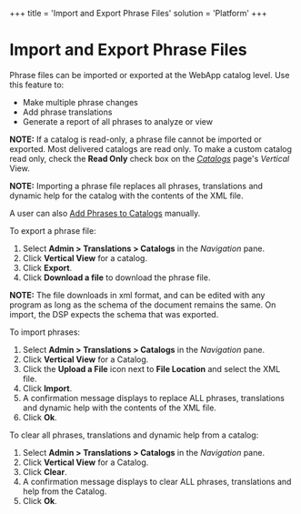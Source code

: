 +++
title = 'Import and Export Phrase Files'
solution = 'Platform'
+++

# Import and Export Phrase Files

Phrase files can be imported or exported at the WebApp catalog level.
Use this feature to:

  - Make multiple phrase changes
  - Add phrase translations
  - Generate a report of all phrases to analyze or view

**NOTE:** If a catalog is read-only, a phrase file cannot be imported or
exported. Most delivered catalogs are read only. To make a custom
catalog read only, check the **Read Only** check box on the
*[Catalogs](../Page_Desc/Catalogs_H.htm#Catalogs_V)* page's *Vertical*
View.

**NOTE:** Importing a phrase file replaces all phrases, translations and
dynamic help for the catalog with the contents of the XML file.

A user can also [Add Phrases to Catalogs](Add_Phrases_to_Catalogs.htm)
manually.

To export a phrase file:

1.  Select **Admin \> Translations \> Catalogs** in the *Navigation*
    pane.
2.  Click **Vertical View** for a catalog.
3.  Click **Export**.
4.  Click **Download a file** to download the phrase file.

**NOTE:** The file downloads in xml format, and can be edited with any
program as long as the schema of the document remains the same. On
import, the DSP expects the schema that was exported.

To import phrases:

1.  Select **Admin \> Translations \> Catalogs** in the *Navigation*
    pane.
2.  Click **Vertical View** for a Catalog.
3.  Click the **Upload a File** icon next to **File Location** and
    select the XML file.
4.  Click **Import**.
5.  A confirmation message displays to replace ALL phrases, translations
    and dynamic help with the contents of the XML file.
6.  Click **Ok**.

To clear all phrases, translations and dynamic help from a catalog:

1.  Select **Admin \> Translations \> Catalogs** in the *Navigation*
    pane.
2.  Click **Vertical View** for a Catalog.
3.  Click **Clear**.
4.  A confirmation message displays to clear ALL phrases, translations
    and help from the Catalog.
5.  Click **Ok**.
